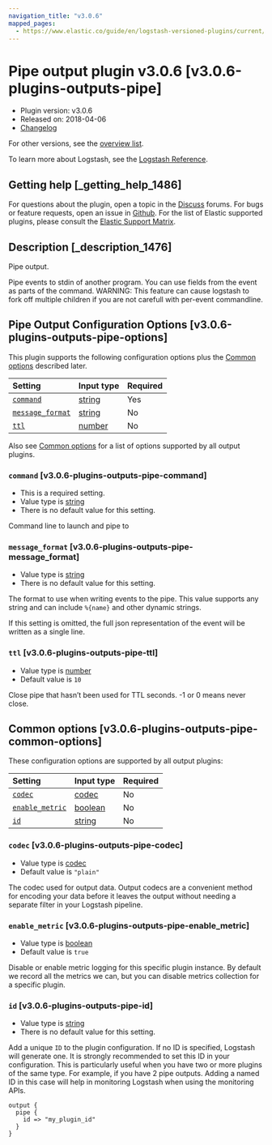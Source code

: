 ```yaml
---
navigation_title: "v3.0.6"
mapped_pages:
  - https://www.elastic.co/guide/en/logstash-versioned-plugins/current/v3.0.6-plugins-outputs-pipe.html
---
```


# Pipe output plugin v3.0.6 [v3.0.6-plugins-outputs-pipe]

* Plugin version: v3.0.6
* Released on: 2018-04-06
* [Changelog](https://github.com/logstash-plugins/logstash-output-pipe/blob/v3.0.6/CHANGELOG.md)

For other versions, see the [overview list](output-pipe-index.md).

To learn more about Logstash, see the [Logstash Reference](https://www.elastic.co/guide/en/logstash/current/index.html).

## Getting help [_getting_help_1486]

For questions about the plugin, open a topic in the [Discuss](http://discuss.elastic.co) forums. For bugs or feature requests, open an issue in [Github](https://github.com/logstash-plugins/logstash-output-pipe). For the list of Elastic supported plugins, please consult the [Elastic Support Matrix](https://www.elastic.co/support/matrix#matrix_logstash_plugins).

## Description [_description_1476]

Pipe output.

Pipe events to stdin of another program. You can use fields from the event as parts of the command. WARNING: This feature can cause logstash to fork off multiple children if you are not carefull with per-event commandline.

## Pipe Output Configuration Options [v3.0.6-plugins-outputs-pipe-options]

This plugin supports the following configuration options plus the [Common options](v3-0-6-plugins-outputs-pipe.md#v3.0.6-plugins-outputs-pipe-common-options) described later.

| Setting | Input type | Required |
| :- | :- | :- |
| [`command`](v3-0-6-plugins-outputs-pipe.md#v3.0.6-plugins-outputs-pipe-command) | [string](/lsr/value-types.md#string) | Yes |
| [`message_format`](v3-0-6-plugins-outputs-pipe.md#v3.0.6-plugins-outputs-pipe-message_format) | [string](/lsr/value-types.md#string) | No |
| [`ttl`](v3-0-6-plugins-outputs-pipe.md#v3.0.6-plugins-outputs-pipe-ttl) | [number](/lsr/value-types.md#number) | No |

Also see [Common options](v3-0-6-plugins-outputs-pipe.md#v3.0.6-plugins-outputs-pipe-common-options) for a list of options supported by all output plugins.

### `command` [v3.0.6-plugins-outputs-pipe-command]

* This is a required setting.
* Value type is [string](/lsr/value-types.md#string)
* There is no default value for this setting.

Command line to launch and pipe to

### `message_format` [v3.0.6-plugins-outputs-pipe-message_format]

* Value type is [string](/lsr/value-types.md#string)
* There is no default value for this setting.

The format to use when writing events to the pipe. This value supports any string and can include `%{name}` and other dynamic strings.

If this setting is omitted, the full json representation of the event will be written as a single line.

### `ttl` [v3.0.6-plugins-outputs-pipe-ttl]

* Value type is [number](/lsr/value-types.md#number)
* Default value is `10`

Close pipe that hasn’t been used for TTL seconds. -1 or 0 means never close.

## Common options [v3.0.6-plugins-outputs-pipe-common-options]

These configuration options are supported by all output plugins:

| Setting | Input type | Required |
| :- | :- | :- |
| [`codec`](v3-0-6-plugins-outputs-pipe.md#v3.0.6-plugins-outputs-pipe-codec) | [codec](/lsr/value-types.md#codec) | No |
| [`enable_metric`](v3-0-6-plugins-outputs-pipe.md#v3.0.6-plugins-outputs-pipe-enable_metric) | [boolean](/lsr/value-types.md#boolean) | No |
| [`id`](v3-0-6-plugins-outputs-pipe.md#v3.0.6-plugins-outputs-pipe-id) | [string](/lsr/value-types.md#string) | No |

### `codec` [v3.0.6-plugins-outputs-pipe-codec]

* Value type is [codec](/lsr/value-types.md#codec)
* Default value is `"plain"`

The codec used for output data. Output codecs are a convenient method for encoding your data before it leaves the output without needing a separate filter in your Logstash pipeline.

### `enable_metric` [v3.0.6-plugins-outputs-pipe-enable_metric]

* Value type is [boolean](/lsr/value-types.md#boolean)
* Default value is `true`

Disable or enable metric logging for this specific plugin instance. By default we record all the metrics we can, but you can disable metrics collection for a specific plugin.

### `id` [v3.0.6-plugins-outputs-pipe-id]

* Value type is [string](/lsr/value-types.md#string)
* There is no default value for this setting.

Add a unique `ID` to the plugin configuration. If no ID is specified, Logstash will generate one. It is strongly recommended to set this ID in your configuration. This is particularly useful when you have two or more plugins of the same type. For example, if you have 2 pipe outputs. Adding a named ID in this case will help in monitoring Logstash when using the monitoring APIs.

```
output {
  pipe {
    id => "my_plugin_id"
  }
}
```
